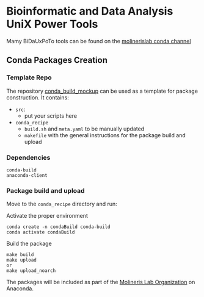 # Bioinformatic and Data Analysis UniX Power Tools

Mamy BiDaUxPoTo tools can be found on the [molinerislab conda channel](https://anaconda.org/molinerislab)

## Conda Packages Creation

### Template Repo

The repository [conda_build_mockup](https://github.com/bidauxpoto/conda_build_mockup) can be used as a template for package construction. It contains:
- `src`:
  - put your scripts here
- `conda_recipe`
  - `build.sh` and `meta.yaml` to be manually updated
  - `makefile` with the general instructions for the package build and upload

### Dependencies
```
conda-build
anaconda-client
```

### Package build and upload
Move to the `conda_recipe` directory and run:

Activate the proper environment

```
conda create -n condaBuild conda-build
conda activate condaBuild
```

Build the package

```
make build
make upload
or
make upload_noarch
```

The packages will be included as part of the [Molineris Lab Organization](https://anaconda.org/molinerislab) on Anaconda.

